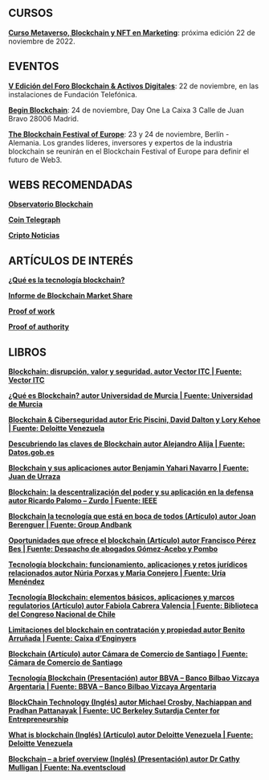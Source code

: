 ## CURSOS

[**Curso Metaverso, Blockchain y NFT en Marketing**](https://skiller.education/curso-de-metaverso-blockchain-nft/): próxima edición 22 de noviembre de 2022.

## EVENTOS

[**V Edición del Foro Blockchain & Activos Digitales**](https://es.beincrypto.com/confidencial-alista-v-edicion-foro-blockchain-activos-digitales-madrid/): 22 de noviembre, en las instalaciones de Fundación Telefónica.

[**Begin Blockchain**](https://www.eventbrite.es/e/entradas-begin-blockchain-424040365147?aff=ebdssbdestsearch&amp;keep_tld=1): 24 de noviembre, Day One La Caixa 3 Calle de Juan Bravo 28006 Madrid.

[**The Blockchain Festival of Europe**](https://nextblockexpo.com/): 23 y 24 de noviembre, Berlín - Alemania. Los grandes líderes, inversores y expertos de la industria blockchain se reunirán en el Blockchain Festival of Europe para definir el futuro de Web3.

## WEBS RECOMENDADAS

[**Observatorio Blockchain**](https://observatorioblockchain.com/)

[**Coin Telegraph**](https://es.cointelegraph.com/)

[**Cripto Noticias**](https://www.criptonoticias.com/)

## ARTÍCULOS DE INTERÉS

[**¿Qué es la tecnología blockchain?**](https://www.inboundcycle.com/blog-de-inbound-marketing/blockchain-que-es-y-para-que-sirve)

[**Informe de Blockchain Market Share**](https://www.marketsandmarkets.com/Market-Reports/blockchain-technology-market-90100890.html)

[**Proof of work**](https://en.wikipedia.org/wiki/Proof_of_work)

[**Proof of authority**](https://en.wikipedia.org/wiki/Proof_of_authority)

## LIBROS

[**Blockchain: disrupción, valor y seguridad. autor Vector ITC | Fuente: Vector ITC**](https://www.equisoft.com/resources/blockchain-a-disruptive-technology-with-the-power-to-revolutionize-financial-services-white-paper)

[**¿Qué es Blockchain? autor Universidad de Murcia | Fuente: Universidad de Murcia**](https://www.um.es/docencia/barzana/GESESI/Que-es-Blockchain.pdf)

[**Blockchain &amp; Ciberseguridad autor Eric Piscini, David Dalton y Lory Kehoe | Fuente: Deloitte Venezuela**](https://www2.deloitte.com/content/dam/Deloitte/pe/Documents/risk/Blockchain&amp;%20CiberseguridadESP%20(1).pdf)

[**Descubriendo las claves de Blockchain autor Alejandro Alija | Fuente: Datos.gob.es**](https://datos.gob.es/sites/default/files/doc/file/descubriendo_las_claves_de_blockchain.pdf)

[**Blockchain y sus aplicaciones autor Benjamin Yahari Navarro | Fuente: Juan de Urraza**](http://jeuazarru.com/wp-content/uploads/2017/11/Blockchain.pdf)

[**Blockchain: la descentralización del poder y su aplicación en la defensa autor Ricardo Palomo – Zurdo | Fuente: IEEE**](https://www.ieee.es/en/Galerias/fichero/docs_opinion/2018/DIEEEO70-2018_Blockchain_PalomoZurdo.pdf)

[**Blockchain la tecnología que está en boca de todos (Artículo) autor Joan Berenguer | Fuente: Group Andbank**](https://www.andbank.com/wp-content/uploads/2017/11/2017-10-27-que-es-el-Blockchain-Joan-Berenguer-ESP.pdf)

[**Oportunidades que ofrece el blockchain (Artículo) autor Francisco Pérez Bes | Fuente: Despacho de abogados Gómez-Acebo y Pombo**](https://www.ga-p.com/wp-content/uploads/2019/10/Oportunidades-que-ofrece-el-blockchain.pdf)

[**Tecnología blockchain: funcionamiento, aplicaciones y retos jurídicos relacionados autor Núria Porxas y Maria Conejero | Fuente: Uría Menéndez**](https://www.uria.com/documentos/publicaciones/5799/documento/art02.pdf?id=7875)

[**Tecnología Blockchain: elementos básicos, aplicaciones y marcos regulatorios (Artículo) autor Fabiola Cabrera Valencia | Fuente: Biblioteca del Congreso Nacional de Chile**](https://obtienearchivo.bcn.cl/obtienearchivo?id=repositorio/10221/25308/3/Bolckchain_conceptos_impacto_en_industrias_y_marcos_regulatorios%20Final%20SUP.pdf)

[**Limitaciones del blockchain en contratación y propiedad autor Benito Arruñada | Fuente: Caixa d’Enginyers**](https://www.caixaenginyers.com/documents/20143/2900658/ODF+n10-ODF.pdf/f2fc078d-7da9-ec72-4ba5-cd7995380a2e)

[**Blockchain (Artículo) autor Cámara de Comercio de Santiago | Fuente: Cámara de Comercio de Santiago**](http://www.ccs.cl/html/prensa/publicaciones/Blockchain.pdf)

[**Tecnología Blockchain (Presentación) autor BBVA – Banco Bilbao Vizcaya Argentaria | Fuente: BBVA – Banco Bilbao Vizcaya Argentaria**](https://www.bbva.com/wp-content/uploads/2017/10/ebook-cibbv-tecnologia_blockchain-es.pdf)

[**BlockChain Technology (Inglés) autor Michael Crosby, Nachiappan and Pradhan Pattanayak | Fuente: UC Berkeley Sutardja Center for Entrepreneurship**](https://scet.berkeley.edu/wp-content/uploads/BlockchainPaper.pdf)

[**What is blockchain (Inglés) (Artículo) autor Deloitte Venezuela | Fuente: Deloitte Venezuela**](https://www2.deloitte.com/content/dam/Deloitte/uk/Documents/Innovation/deloitte-uk-what-is-blockchain-2016.pdf)

[**Blockchain – a brief overview (Inglés) (Presentación) autor Dr Cathy Mulligan | Fuente: Na.eventscloud**](https://na.eventscloud.com/file_uploads/b4d722450d854c8b9fdaf14823c49a0c_MULLIGAN_Blockchain-brief-overview.pdf)
